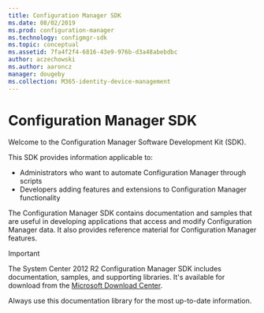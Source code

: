 ```yaml
---
title: Configuration Manager SDK
ms.date: 08/02/2019
ms.prod: configuration-manager
ms.technology: configmgr-sdk
ms.topic: conceptual
ms.assetid: 7fa4f2f4-6816-43e9-976b-d3a48abebdbc
author: aczechowski
ms.author: aaroncz
manager: dougeby
ms.collection: M365-identity-device-management
---
```


# Configuration Manager SDK

Welcome to the Configuration Manager Software Development Kit (SDK).  

This SDK provides information applicable to:

- Administrators who want to automate Configuration Manager through scripts
- Developers adding features and extensions to Configuration Manager functionality

The Configuration Manager SDK contains documentation and samples that are useful in developing applications that access and modify Configuration Manager data. It also provides reference material for Configuration Manager features.  

> [!IMPORTANT]
> The System Center 2012 R2 Configuration Manager SDK includes documentation, samples, and supporting libraries. It's available for download from the [Microsoft Download Center](https://www.microsoft.com/download/details.aspx?id=29559).  
>
> Always use this documentation library for the most up-to-date information.  

